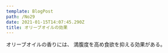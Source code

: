 ```yaml
---
template: BlogPost
path: /No29
date: 2021-01-15T14:07:45.290Z
title: オリーブオイルの効果
---
```

オリーブオイルの香りには、
満腹度を高め食欲を抑える効果がある。
